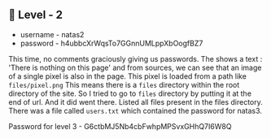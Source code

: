 <h2>🔰 Level - 2</h2>

- username - natas2
- password - h4ubbcXrWqsTo7GGnnUMLppXbOogfBZ7

This time, no comments graciously giving us passwords. The shows a text : 'There is nothing on this page'
and from sources, we can see that an image of a single pixel is also in the page.
This pixel is loaded from a path like `files/pixel.png`
This means there is a `files` directory within the root directory of the site. 
So I tried to go to `files` directory by putting it at the end of url. And it did went there.
Listed all files present in the files directory. There was a file called `users.txt` which contained the password for natas3.

Password for level 3 - G6ctbMJ5Nb4cbFwhpMPSvxGHhQ7I6W8Q